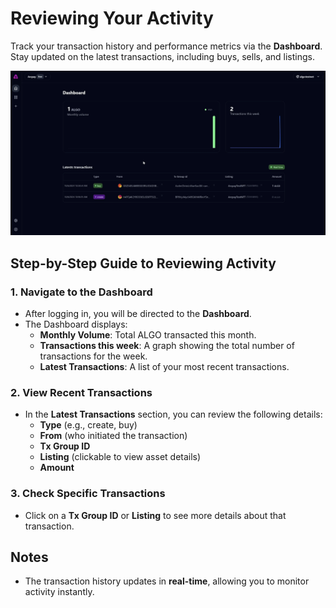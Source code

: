 # Reviewing Your Activity

Track your transaction history and performance metrics via the **Dashboard**. Stay updated on the latest transactions, including buys, sells, and listings.

![Activity](<Demo4 GIF.gif>)

## Step-by-Step Guide to Reviewing Activity

### 1. Navigate to the Dashboard

- After logging in, you will be directed to the **Dashboard**.
- The Dashboard displays:
  - **Monthly Volume**: Total ALGO transacted this month.
  - **Transactions this week**: A graph showing the total number of transactions for the week.
  - **Latest Transactions**: A list of your most recent transactions.

### 2. View Recent Transactions

- In the **Latest Transactions** section, you can review the following details:
  - **Type** (e.g., create, buy)
  - **From** (who initiated the transaction)
  - **Tx Group ID**
  - **Listing** (clickable to view asset details)
  - **Amount**

### 3. Check Specific Transactions

- Click on a **Tx Group ID** or **Listing** to see more details about that transaction.

## Notes

- The transaction history updates in **real-time**, allowing you to monitor activity instantly.
